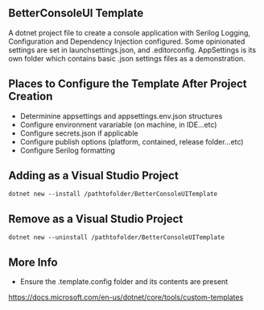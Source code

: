 ﻿## BetterConsoleUI Template
A dotnet project file to create a console application with Serilog Logging, Configuration and Dependency Injection configured. Some opinionated settings are set in launchsettings.json, and .editorconfig. AppSettings is its own folder which contains basic .json settings files as a demonstration.

## Places to Configure the Template After Project Creation
- Determinine appsettings and appsettings.env.json structures
- Configure environment varariable (on machine, in IDE...etc)
- Configure secrets.json if applicable
- Configure publish options (platform, contained, release folder...etc)
- Configure Serilog formatting

## Adding as a Visual Studio Project
```dotnet new --install /pathtofolder/BetterConsoleUITemplate```

## Remove as a Visual Studio Project
```dotnet new --uninstall /pathtofolder/BetterConsoleUITemplate```

## More Info
- Ensure the .template.config folder and its contents are present

https://docs.microsoft.com/en-us/dotnet/core/tools/custom-templates